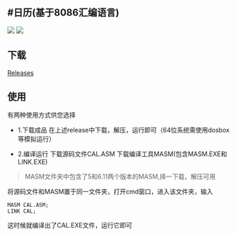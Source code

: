 #日历(基于8086汇编语言)
---
![](https://raw.githubusercontent.com/muyangren907/calendar/master/screenshot/1.jpg)
![](https://raw.githubusercontent.com/muyangren907/calendar/master/screenshot/2.jpg)

## 下载
[Releases](https://github.com/muyangren907/calendar/releases)
## 使用
有两种使用方式供您选择
- 1.下载成品
在上述release中下载，解压，运行即可（64位系统需使用dosbox等模拟运行）

- 2.编译运行
下载源码文件CAL.ASM
下载编译工具MASM(包含MASM.EXE和LINK.EXE)
>MASM文件夹中包含了5和6.11两个版本的MASM,择一下载，解压可用

将源码文件和MASM置于同一文件夹，打开cmd窗口，进入该文件夹，输入
```
MASM CAL.ASM;
LINK CAL;
```
这时候就编译出了CAL.EXE文件，运行它即可